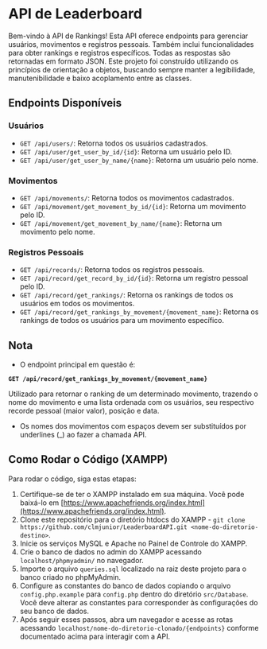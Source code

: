 # API de Leaderboard

Bem-vindo à API de Rankings! Esta API oferece endpoints para gerenciar usuários, movimentos e registros pessoais. Também inclui funcionalidades para obter rankings e registros específicos. Todas as respostas são retornadas em formato JSON. Este projeto foi construído utilizando os princípios de orientação a objetos, buscando sempre manter a legibilidade, manutenibilidade e baixo acoplamento entre as classes.

## Endpoints Disponíveis

### Usuários
- `GET /api/users/`: Retorna todos os usuários cadastrados.
- `GET /api/user/get_user_by_id/{id}`: Retorna um usuário pelo ID.
- `GET /api/user/get_user_by_name/{name}`: Retorna um usuário pelo nome.

### Movimentos
- `GET /api/movements/`: Retorna todos os movimentos cadastrados.
- `GET /api/movement/get_movement_by_id/{id}`: Retorna um movimento pelo ID.
- `GET /api/movement/get_movement_by_name/{name}`: Retorna um movimento pelo nome.

### Registros Pessoais
- `GET /api/records/`: Retorna todos os registros pessoais.
- `GET /api/record/get_record_by_id/{id}`: Retorna um registro pessoal pelo ID.
- `GET /api/record/get_rankings/`: Retorna os rankings de todos os usuários em todos os movimentos.
- `GET /api/record/get_rankings_by_movement/{movement_name}`: Retorna os rankings de todos os usuários para um movimento específico.

## Nota
- O endpoint principal em questão é: 

**`GET /api/record/get_rankings_by_movement/{movement_name}`**

Utilizado para retornar o ranking de um determinado movimento, trazendo o nome do movimento e uma lista ordenada com os usuários, seu respectivo recorde pessoal (maior valor), posição e data.
- Os nomes dos movimentos com espaços devem ser substituídos por underlines (_) ao fazer a chamada API.

## Como Rodar o Código (XAMPP)

Para rodar o código, siga estas etapas:

1. Certifique-se de ter o XAMPP instalado em sua máquina. Você pode baixá-lo em [https://www.apachefriends.org/index.html](https://www.apachefriends.org/index.html).
2. Clone este repositório para o diretório htdocs do XAMPP - `git clone https://github.com/clmjunior/LeaderboardAPI.git <nome-do-diretorio-destino>`.
3. Inicie os serviços MySQL e Apache no Painel de Controle do XAMPP.
4. Crie o banco de dados no admin do XAMPP acessando `localhost/phpmyadmin/` no navegador.
5. Importe o arquivo `queries.sql` localizado na raiz deste projeto para o banco criado no phpMyAdmin.
6. Configure as constantes do banco de dados copiando o arquivo `config.php.example` para `config.php` dentro do diretório `src/Database`. Você deve alterar as constantes para corresponder às configurações do seu banco de dados.
7. Após seguir esses passos, abra um navegador e acesse as rotas acessando `localhost/nome-do-diretorio-clonado/{endpoints}` conforme documentado acima para interagir com a API.

